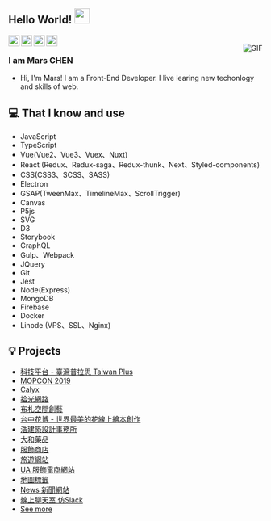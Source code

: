 ## Hello World! <img src="https://raw.githubusercontent.com/iampavangandhi/iampavangandhi/master/gifs/Hi.gif" width="30px"></h2>

<a href="https://www.linkedin.com/in/hsimao-mars/">
  <img align="left" alt="Mars Linkdein" width="22px" src="https://cdn.jsdelivr.net/npm/simple-icons@v3/icons/linkedin.svg" />
</a>
<a href="https://github.com/hsimao">
  <img align="left" alt="Mars Github" width="22px" src="https://cdn.jsdelivr.net/npm/simple-icons@v3/icons/github.svg" />
</a>
<a href="https://codepen.io/hsimao/">
  <img align="left" alt="Mars Codepen" width="22px" src="https://cdn.jsdelivr.net/npm/simple-icons@v3/icons/codepen.svg" />
</a>
<a href="https://www.openprocessing.org/user/217863/#sketches">
  <img align="left" alt="Mars openprocessing" width="22px" src="https://tetunori.github.io/GenerativeArtWithMath-p5.js/pages/images/openProcessingIcon.png" />
</a>
<br />
<img align="right" alt="GIF" src="https://media.giphy.com/media/13HgwGsXF0aiGY/giphy.gif" />

### I am Mars CHEN
- Hi, I'm Mars! I am a Front-End Developer. I live learing new techonlogy and skills of web.


## 💻 That I know and use
- JavaScript
- TypeScript
- Vue(Vue2、Vue3、Vuex、Nuxt)
- React (Redux、Redux-saga、Redux-thunk、Next、Styled-components)
- CSS(CSS3、SCSS、SASS)
- Electron
- GSAP(TweenMax、TimelineMax、ScrollTrigger)
- Canvas
- P5js
- SVG
- D3
- Storybook
- GraphQL
- Gulp、Webpack
- JQuery
- Git
- Jest
- Node(Express)
- MongoDB
- Firebase
- Docker
- Linode (VPS、SSL、Nginx)


## 💡 Projects
- [科技平台 - 臺灣普拉思 Taiwan Plus](https://taiwanplus.tw/)
- [MOPCON 2019](https://mopcon.org/2019/)
- [Calyx](https://calyxtechs.com/)
- [拾光網路](https://nasrio.com/)
- [布札空間創藝](https://bps-design.com/)
- [台中花博 - 世界最美的花線上繪本創作](https://www.myprettyflower.org/)
- [浩建築設計事務所](https://haoarch.com/)
- [大和藥品](http://daiwa-pharm.project.nasrio.org/)
- [服飾商店](https://react-shop-crwn.herokuapp.com/)
- [旅遊網站](https://natours-tour.herokuapp.com/)
- [UA 服飾電商網站](https://nuxt-shop.hsimao.org/)
- [地圖標籤](https://nuxt-shop.hsimao.org/)
- [News 新聞網站](https://your-news.now.sh/)
- [線上聊天室 仿Slack](https://react-slack-21746.firebaseapp.com/)
- [See more](https://codepen.io/hsimao/full/WZELvE)
